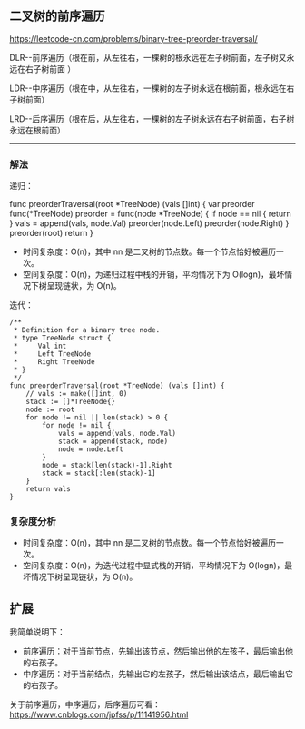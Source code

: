 ## 二叉树的前序遍历

https://leetcode-cn.com/problems/binary-tree-preorder-traversal/

DLR--前序遍历（根在前，从左往右，一棵树的根永远在左子树前面，左子树又永远在右子树前面 ）

LDR--中序遍历（根在中，从左往右，一棵树的左子树永远在根前面，根永远在右子树前面）

LRD--后序遍历（根在后，从左往右，一棵树的左子树永远在右子树前面，右子树永远在根前面）

---
### 解法

递归：

func preorderTraversal(root *TreeNode) (vals []int) {
    var preorder func(*TreeNode)
    preorder = func(node *TreeNode) {
        if node == nil {
            return
        }
        vals = append(vals, node.Val)
        preorder(node.Left)
        preorder(node.Right)
    }
    preorder(root)
    return
}

- 时间复杂度：O(n)，其中 nn 是二叉树的节点数。每一个节点恰好被遍历一次。
- 空间复杂度：O(n)，为递归过程中栈的开销，平均情况下为 O(logn)，最坏情况下树呈现链状，为 O(n)。


迭代：

```
/**
 * Definition for a binary tree node.
 * type TreeNode struct {
 *     Val int
 *     Left TreeNode
 *     Right TreeNode
 * }
 */
func preorderTraversal(root *TreeNode) (vals []int) {
    // vals := make([]int, 0)
    stack := []*TreeNode{}
    node := root
    for node != nil || len(stack) > 0 {
        for node != nil {
            vals = append(vals, node.Val)
            stack = append(stack, node)
            node = node.Left
        }
        node = stack[len(stack)-1].Right
        stack = stack[:len(stack)-1]
    }
    return vals
}
```

### 复杂度分析

- 时间复杂度：O(n)，其中 nn 是二叉树的节点数。每一个节点恰好被遍历一次。
- 空间复杂度：O(n)，为迭代过程中显式栈的开销，平均情况下为 O(logn)，最坏情况下树呈现链状，为 O(n)。


## 扩展

我简单说明下：
- 前序遍历：对于当前节点，先输出该节点，然后输出他的左孩子，最后输出他的右孩子。
- 中序遍历：对于当前结点，先输出它的左孩子，然后输出该结点，最后输出它的右孩子。

关于前序遍历，中序遍历，后序遍历可看：
https://www.cnblogs.com/jpfss/p/11141956.html

